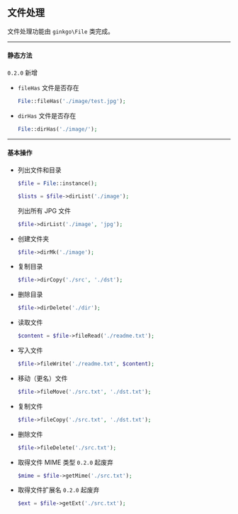 ## 文件处理

文件处理功能由 `ginkgo\File` 类完成。

----------

#### 静态方法

`0.2.0` 新增

* `fileHas` 文件是否存在

    ``` php
    File::fileHas('./image/test.jpg');
    ```

* `dirHas` 文件是否存在

    ``` php
    File::dirHas('./image/');
    ```


----------

#### 基本操作

* 列出文件和目录

    ``` php
    $file = File::instance();

    $lists = $file->dirList('./image');
    ```

    列出所有 JPG 文件

    ``` php
    $file->dirList('./image', 'jpg');
    ```

* 创建文件夹

    ``` php
    $file->dirMk('./image');
    ```

* 复制目录

    ``` php
    $file->dirCopy('./src', './dst');
    ```

* 删除目录

    ``` php
    $file->dirDelete('./dir');
    ```

* 读取文件

    ``` php
    $content = $file->fileRead('./readme.txt');
    ```

* 写入文件

    ``` php
    $file->fileWrite('./readme.txt', $content);
    ```

* 移动（更名）文件

    ``` php
    $file->fileMove('./src.txt', './dst.txt');
    ```

* 复制文件

    ``` php
    $file->fileCopy('./src.txt', './dst.txt');
    ```

* 删除文件

    ``` php
    $file->fileDelete('./src.txt');
    ```

* 取得文件 MIME 类型 `0.2.0` 起废弃

    ``` php
    $mime = $file->getMime('./src.txt');
    ```

* 取得文件扩展名 `0.2.0` 起废弃

    ``` php
    $ext = $file->getExt('./src.txt');
    ```
